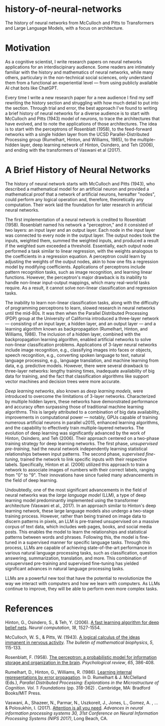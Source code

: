 # history-of-neural-networks
The history of neural networks from McCulloch and Pitts to Transformers and Large Language Models, with a focus on architecture.


# Motivation
As a cognitive scientist, I write research papers on neural networks applications for an interdiscipinary audience. Some readers are intimately familiar with the history and mathematics of neural networks, while many others, particulary in the non-technical social sciences, only understand them from a functional an experiential level ― from using publicly available AI chat bots like ChatGPT.  

Every time I write a new research paper for a new audience I find my self rewriting the history section and struggling with how much detail to put into the section. Through trial and error, the best approach I've found to writing a brief history of neural networks for a diverse audience is to start with McCulloch and Pitts (1943) model of neurons, to trace the architectures that have evolved, and to note the applications of those architectures. The idea is to start with  the perceptrons of Rosenblatt (1958), to the feed-forward networks with a single hidden layer from the UCSD Parallel-Distributed Processing group (Rumelhart, Hinton, and Williams, 1985), to the multiple-hidden layer, deep learning network of Hinton, Osindero, and Teh (2006), and ending with the transformers of Vaswani et al (2017).


# A Brief History of Neural Networks 

The history of neural network starts with McCulloch and Pitts (1943), who described a mathematical model for an artificial neuron and provided a mathematical proof that a network of artificial neurons, hereafter "nodes", could perform any logical operation and, therefore, theoretically any computation. Their work laid the foundation for later research in artificial neural networks. 

The first implementation of a neural network is credited to Rosenblatt (1958). Rosenblatt named his network a "perceptron," and it consisted of two layers: an input layer and an output layer. Each node in the input layer was connected to every node in the output layer. The output nodes took the inputs, weighted them, summed the weighted inputs, and produced a result if the weighted sum exceeded a threshold. Essentially, each output node performed a task similar to linear regression, with the weights analogous to the coefficients in a regression equation. A perceptron could learn by adjusting the weights of the output nodes, akin to how one fits a regression model by modifying coefficients. Applications of perceptrons include pattern recognition tasks, such as image recognition, and learning linear functions. However, the perceptron's major drawback is its inability to handle non-linear input-output mappings, which many real-world tasks require. As a result, it cannot solve non-linear classification and regression tasks.

The inability to learn non-linear classification tasks, along with the difficulty of programming perceptrons to learn, slowed research in neural networks until the mid-80s. It was then when the Parallel Distributed Processing (PDP) group at the University of California introduced a three-layer network ― consisting of an input layer, a hidden layer, and an output layer ― and a learning algorithm known as backpropagation (Rumelhart, Hinton, and Williams, 1986). The inclusion of a hidden layer, combined with the backpropagation learning algorithm, enabled artificial networks to solve non-linear classification problems. Applications of 3-layer neural networks include image recognition, e.g., classifying images into faces or objects, speech recognition, e.g., converting spoken language to text, natural language processing, e.g., language translation, and machine learning from data, e.g. predictive models. However, there were several drawback to three-layer networks: lengthy training times, inadequate availability of big data for training, and the fact that classification algorithms like support vector machines and decision trees were more accurate.

_Deep learning networks_, also known as _deep learning models_, were introduced to overcome the limitations of 3-layer networks. Characterized by multiple hidden layers, these networks have demonstrated performance and accuracy often surpassing those of traditional machine learning algorithms. This is largely attributed to a combination of big data availability, improvements in computational power ― notably, GPUs capable of training numerous artificial neurons in parallel u2015, enhanced learning algorithms, and the capability to effectively train multiple-layered networks. The evolution of deep learning was significantly advanced by the work of Hinton, Osindero, and Teh (2006). Their approach centered on a two-phase training strategy for deep learning networks. The first phase, _unsupervised pre-training_, had the neural network independently learning statistical relationships between input patterns. The second phase, _supervised fine-tuning_, trained the network to link specific inputs with their respective labels. Specifically, Hinton et al. (2006) utilized this approach to train a network to associate images of numbers with their correct labels, ranging from "0" to "9". Their innovations have since fueled many advancements in the field of deep learning.

Undoubtedly, one of the most significant advancements in the field of neural networks was the _large language model_ (LLM), a type of deep learning model predominantly implemented using the transformer architecture (Vaswani et al., 2017). In an approach similar to Hinton's deep learning network, these large language models also undergo a two-stage training process. However, rather than being trained on image data to discern patterns in pixels, an LLM is pre-trained unsupervised on a massive corpus of text data, which includes web pages, books, and social media posts. This enables the model to learn the relationships and statistical patterns between words and phrases. Following this, the model is fine-tuned in a supervised manner for specific language tasks. Through this process, LLMs are capable of achieving state-of-the-art performance in various natural language processing tasks, such as classification, question answering, summarization, translation, and more. This combination of unsupervised pre-training and supervised fine-tuning has yielded significant advances in natural language processing tasks.

LLMs are a powerful new tool that have the potential to revolutionize the way we interact with computers and how we learn with computers. As LLMs continue to improve, they will be able to perform even more complex tasks. 



# References

Hinton, G., Osindero, S., & Teh, Y. (2006). [A fast learning algorithm for deep belief nets](https://github.com/professorf/history-of-neural-networks/blob/master/papers/Hinton-Osindero-Teh-2006.pdf). _Neural computation_, _18_, 1527-1554.

McCulloch, W. S., & Pitts, W. (1943). [A logical calculus of the ideas immanent in nervous activity](https://github.com/professorf/history-of-neural-networks/blob/master/papers/mcculloch-pitts-1943.pdf). _The bulletin of mathematical biophysics_, _5_, 115-133.

Rosenblatt, F. (1958). [The perceptron: a probabilistic model for information storage and organization in the brain](https://github.com/professorf/history-of-neural-networks/blob/master/papers/rosenblatt-1958.pdf). _Psychological review_, _65_, 386-408.

Rumelhart, D., Hinton, G., Williams, R. (1986). [Learning internal representations by error propagation](https://github.com/professorf/history-of-neural-networks/blob/master/papers/Rumelhart-Hinton-Williams-1986.pdf). In D. Rumelhart & J. McClelland (Eds.), _Parallel Distributed Processing: Explorations in the Microstructure of Cognition. Vol. 1: Foundations_ (pp. 318-362) .
Cambridge, MA: Bradford Books/MIT Press.

Vaswani, A., Shazeer, N., Parmar, N., Uszkoreit, J., Jones, L., Gomez, A. , ... & Polosukhin, I. (2017). [Attention is all you need](https://github.com/professorf/history-of-neural-networks/blob/master/papers/vaswani-et-al-2017.pdf). _Advances in neural information processing systems 30, 31st Conference on Neural Information Processing Systems (NIPS 2017)_, Long Beach, CA.

